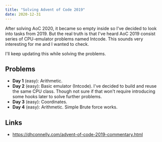 ```yaml
---
title: "Solving Advent of Code 2019"
date: 2020-12-31
---
```


After solving AoC 2020, it became so empty inside so I've decided to look into
tasks from 2019. But the real truth is that I've heard AoC 2019 consist series
of CPU-emulator problems named Intcode. This sounds very interesting for me and
I wanted to check.

I'll keep updating this while solving the problems.

## Problems

- **Day 1** (easy): Arithmetic.
- **Day 2** (easy): Basic emulator (Intcode). I've decided to build and reuse the
  same CPU class. Though not sure if that won't require introducing some hooks
  later to solve further problems.
- **Day 3** (easy): Coordinates.
- **Day 4** (easy): Arithmetic. Simple Brute force works.

## Links

- https://dhconnelly.com/advent-of-code-2019-commentary.html
